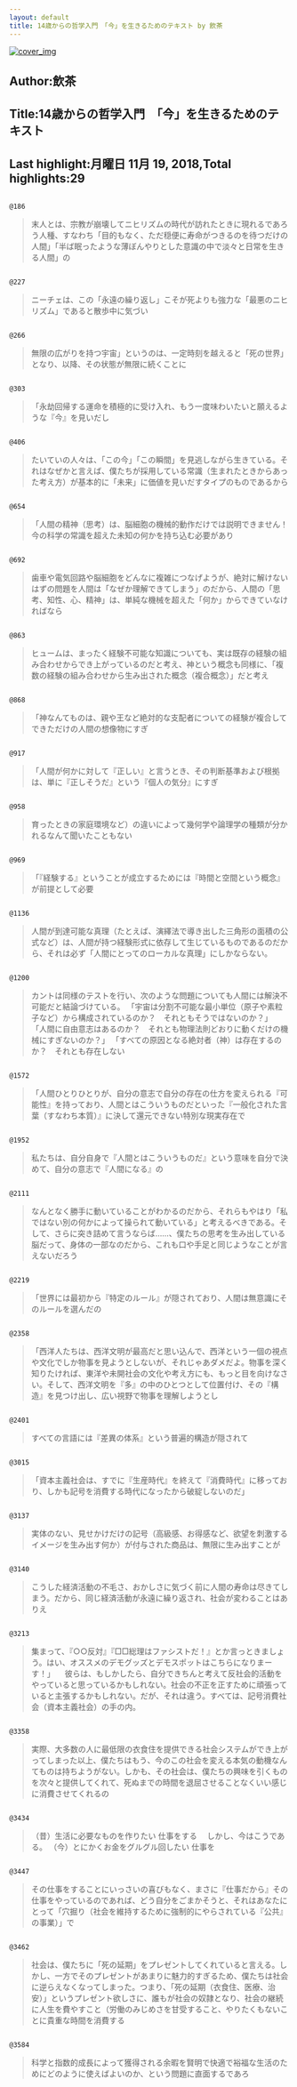 ```yaml
---
layout: default
title: 14歳からの哲学入門　「今」を生きるためのテキスト by 飲茶
---
```


[![cover_img](http://images-jp.amazon.com/images/P/B01M8L5Q6K.09.MZZZZZZZ.jpg)](https://www.amazon.co.jp/dp/B01M8L5Q6K)  
## Author:飲茶  
## Title:14歳からの哲学入門　「今」を生きるためのテキスト  
## Last highlight:月曜日 11月 19, 2018,Total highlights:29  
```
  
@186  
```
> 末人とは、宗教が崩壊してニヒリズムの時代が訪れたときに現れるであろう人種、すなわち「目的もなく、ただ穏便に寿命がつきるのを待つだけの人間」「半ば眠ったような薄ぼんやりとした意識の中で淡々と日常を生きる人間」の  
```
  
@227  
```
> ニーチェは、この「永遠の繰り返し」こそが死よりも強力な「最悪のニヒリズム」であると散歩中に気づい  
```
  
@266  
```
> 無限の広がりを持つ宇宙」というのは、一定時刻を越えると「死の世界」となり、以降、その状態が無限に続くことに  
```
  
@303  
```
> 「永劫回帰する運命を積極的に受け入れ、もう一度味わいたいと願えるような『今』を見いだし  
```
  
@406  
```
> たいていの人々は、「この今」「この瞬間」を見逃しながら生きている。それはなぜかと言えば、僕たちが採用している常識（生まれたときからあった考え方）が基本的に「未来」に価値を見いだすタイプのものであるから  
```
  
@654  
```
> 「人間の精神（思考）は、脳細胞の機械的動作だけでは説明できません！　今の科学の常識を超えた未知の何かを持ち込む必要があり  
```
  
@692  
```
> 歯車や電気回路や脳細胞をどんなに複雑につなげようが、絶対に解けないはずの問題を人間は「なぜか理解できてしまう」のだから、人間の「思考、知性、心、精神」は、単純な機械を超えた「何か」からできていなければなら  
```
  
@863  
```
> ヒュームは、まったく経験不可能な知識についても、実は既存の経験の組み合わせからでき上がっているのだと考え、神という概念も同様に、「複数の経験の組み合わせから生み出された概念（複合概念）」だと考え  
```
  
@868  
```
> 「神なんてものは、親や王など絶対的な支配者についての経験が複合してできただけの人間の想像物にすぎ  
```
  
@917  
```
> 「人間が何かに対して『正しい』と言うとき、その判断基準および根拠は、単に『正しそうだ』という『個人の気分』にすぎ  
```
  
@958  
```
> 育ったときの家庭環境など）の違いによって幾何学や論理学の種類が分かれるなんて聞いたこともない  
```
  
@969  
```
> 「『経験する』ということが成立するためには『時間と空間という概念』が前提として必要  
```
  
@1136  
```
> 人間が到達可能な真理（たとえば、演繹法で導き出した三角形の面積の公式など）は、人間が持つ経験形式に依存して生じているものであるのだから、それは必ず「人間にとってのローカルな真理」にしかならない。  
```
  
@1200  
```
> カントは同様のテストを行い、次のような問題についても人間には解決不可能だと結論づけている。 「宇宙は分割不可能な最小単位（原子や素粒子など）から構成されているのか？　それともそうではないのか？」 「人間に自由意志はあるのか？　それとも物理法則どおりに動くだけの機械にすぎないのか？」 「すべての原因となる絶対者（神）は存在するのか？　それとも存在しない  
```
  
@1572  
```
> 「人間ひとりひとりが、自分の意志で自分の存在の仕方を変えられる『可能性』を持っており、人間とはこういうものだといった『一般化された言葉（すなわち本質）』に決して還元できない特別な現実存在で  
```
  
@1952  
```
> 私たちは、自分自身で『人間とはこういうものだ』という意味を自分で決めて、自分の意志で『人間になる』の  
```
  
@2111  
```
> なんとなく勝手に動いていることがわかるのだから、それらもやはり「私ではない別の何かによって操られて動いている」と考えるべきである。そして、さらに突き詰めて言うならば……、僕たちの思考を生み出している脳だって、身体の一部なのだから、これも口や手足と同じようなことが言えないだろう  
```
  
@2219  
```
> 「世界には最初から『特定のルール』が隠されており、人間は無意識にそのルールを選んだの  
```
  
@2358  
```
> 「西洋人たちは、西洋文明が最高だと思い込んで、西洋という一個の視点や文化でしか物事を見ようとしないが、それじゃあダメだよ。物事を深く知りたければ、東洋や未開社会の文化や考え方にも、もっと目を向けなさい。そして、西洋文明を『多』の中のひとつとして位置付け、その『構造』を見つけ出し、広い視野で物事を理解しようとし  
```
  
@2401  
```
> すべての言語には『差異の体系』という普遍的構造が隠されて  
```
  
@3015  
```
> 「資本主義社会は、すでに『生産時代』を終えて『消費時代』に移っており、しかも記号を消費する時代になったから破綻しないのだ」  
```
  
@3137  
```
> 実体のない、見せかけだけの記号（高級感、お得感など、欲望を刺激するイメージを生み出す何か）が付与された商品は、無限に生み出すことが  
```
  
@3140  
```
> こうした経済活動の不毛さ、おかしさに気づく前に人間の寿命は尽きてしまう。だから、同じ経済活動が永遠に繰り返され、社会が変わることはありえ  
```
  
@3213  
```
> 集まって、『○○反対』『□□総理はファシストだ！』とか言っときましょう。はい、オススメのデモグッズとデモスポットはこちらになりまーす！」 　彼らは、もしかしたら、自分できちんと考えて反社会的活動をやっていると思っているかもしれない。社会の不正を正すために頑張っていると主張するかもしれない。だが、それは違う。すべては、記号消費社会（資本主義社会）の手の内。  
```
  
@3358  
```
> 実際、大多数の人に最低限の衣食住を提供できる社会システムができ上がってしまった以上、僕たちはもう、今のこの社会を変える本気の動機なんてものは持ちようがない。しかも、その社会は、僕たちの興味を引くものを次々と提供してくれて、死ぬまでの時間を退屈させることなくいい感じに消費させてくれるの  
```
  
@3434  
```
> （昔）生活に必要なものを作りたい 仕事をする 　しかし、今はこうである。 （今）とにかくお金をグルグル回したい 仕事を  
```
  
@3447  
```
> その仕事をすることにいっさいの喜びもなく、まさに『仕事だから』その仕事をやっているのであれば、どう自分をごまかそうと、それはあなたにとって「穴掘り（社会を維持するために強制的にやらされている『公共』の事業）」で  
```
  
@3462  
```
> 社会は、僕たちに「死の延期」をプレゼントしてくれていると言える。しかし、一方でそのプレゼントがあまりに魅力的すぎるため、僕たちは社会に逆らえなくなってしまった。つまり、「死の延期（衣食住、医療、治安）」というプレゼント欲しさに、誰もが社会の奴隷となり、社会の継続に人生を費やすこと（労働のみじめさを甘受すること、やりたくもないことに貴重な時間を消費する  
```
  
@3584  
```
> 科学と指数的成長によって獲得される余暇を賢明で快適で裕福な生活のためにどのように使えばよいのか、という問題に直面するであろ  
```